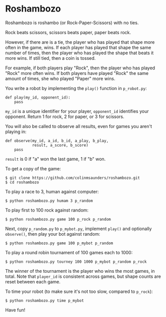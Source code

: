 Roshambozo
==========

Roshambozo is roshambo (or Rock-Paper-Scissors) with no ties.

Rock beats scissors, scissors beats paper, paper beats rock.

However, if there are is a tie, the player who has played that shape
more often in the game, wins. If each player has played that shape the
same number of times, then the player who has played the shape that
beats it more wins. If still tied, then a coin is tossed.

For example, if both players play "Rock", then the player who
has played "Rock" more often wins. If both players have played
"Rock" the same amount of times, she who played "Paper" more wins.

You write a robot by implementing the `play()` function in
`p_robot.py`:

    def play(my_id, opponent_id):
        pass

`my_id` is a unique identifier for your player,
`opponent_id` identifies your opponent. Return 1 for rock,
2 for paper, or 3 for scissors.

You will also be called to observe all results, even for games you
aren't playing in:

    def observe(my_id, a_id, b_id, a_play, b_play,
                result, a_score, b_score)
        pass

`result` is 0 if "a" won the last game, 1 if "b" won.

To get a copy of the game:

    $ git clone https://github.com/colinmsaunders/roshambozo.git
    $ cd roshambozo

To play a race to 3, human against computer:

    $ python roshambozo.py humam 3 p_random

To play first to 100 rock against random:

    $ python roshambozo.py game 100 p_rock p_random

Next, copy `p_random.py` to `p_mybot.py`, implement `play()` and
optionally `observe()`, then play your bot against random:

    $ python roshambozo.py game 100 p_mybot p_random

To play a round robin tournament of 100 games each to 1000:

    $ python roshambozo.py tourney 100 1000 p_mybot p_random p_rock

The winner of the tournament is the player who wins the most games,
in total. Note that `player_id` is consistent across games, but shape
counts are reset between each game.

To time your robot (to make sure it's not too slow, compared to `p_rock`):

    $ python roshambozo.py time p_mybot

Have fun!

